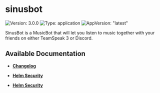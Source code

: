 # sinusbot

![Version: 3.0.0](https://img.shields.io/badge/Version-3.0.0-informational?style=flat-square) ![Type: application](https://img.shields.io/badge/Type-application-informational?style=flat-square) ![AppVersion: "latest"](https://img.shields.io/badge/AppVersion-"latest"-informational?style=flat-square)

SinusBot is a MusicBot that will let you listen to music together with your friends on either TeamSpeak 3 or Discord.

## Available Documentation

- [**Changelog**](CHANGELOG)

- [**Helm Security**](container-security)

- [**Helm Security**](helm-security)

